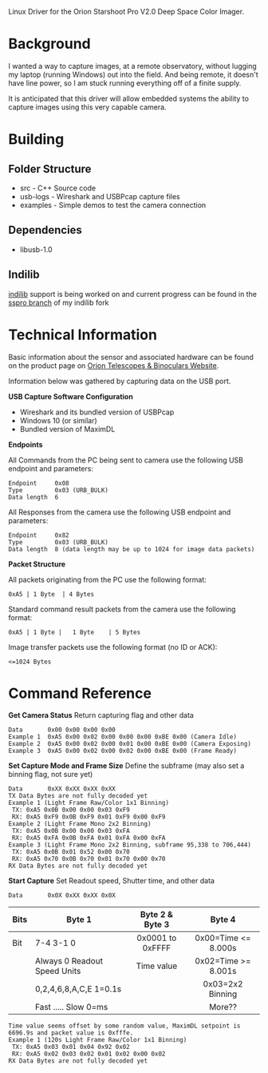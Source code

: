 Linux Driver for the Orion Starshoot Pro V2.0 Deep Space Color Imager.

# Background
I wanted a way to capture images, at a remote observatory, without lugging my laptop (running Windows) out into the field. And being remote, it doesn't have line power, so I am stuck running everything off of a finite supply. 

It is anticipated that this driver will allow embedded systems the ability to capture images using this very capable camera.

# Building
## Folder Structure
  * src      - C++ Source code
  * usb-logs - Wireshark and USBPcap capture files
  * examples - Simple demos to test the camera connection

## Dependencies
  * libusb-1.0

## Indilib
[indilib](http://www.indilib.org/) support is being worked on and current progress can be found in the [sspro branch](https://github.com/compeoree/indi/tree/sspro) of my indilib fork


# Technical Information
Basic information about the sensor and associated hardware can be found on the product page on [Orion Telescopes & Binoculars Website](http://www.telescope.com/Orion-StarShoot-Pro-V20-Deep-Space-Color-CCD-Imaging-Camera/p/52085.uts).

Information below was gathered by capturing data on the USB port.


**USB Capture Software Configuration**

  * Wireshark and its bundled version of USBPcap
  * Windows 10 (or similar)
  * Bundled version of MaximDL


**Endpoints**

All Commands from the PC being sent to camera use the following USB endpoint and parameters:

```URB Function 0x0009 (URB_FUNCTION_BULK_OR_INTERRUPT_TRANSFER)
Endpoint     0x08 
Type         0x03 (URB_BULK)
Data length  6
```

All Responses from the camera use the following USB endpoint and parameters:

```URB Function 0x0009 (URB_FUNCTION_BULK_OR_INTERRUPT_TRANSFER)
Endpoint     0x82 
Type         0x03 (URB_BULK)
Data length  8 (data length may be up to 1024 for image data packets)
```


**Packet Structure**

All packets originating from the PC use the following format:

``` ID | Command | Data
0xA5 | 1 Byte  | 4 Bytes
```

Standard command result packets from the camera use the following format:

``` ID  | Data 0 | Command ACK | Bulk Data
0xA5 | 1 Byte |   1 Byte    | 5 Bytes
```

Image transfer packets use the following format (no ID or ACK):

```  Bulk Data
<=1024 Bytes
```

# Command Reference

**Get Camera Status**
Return capturing flag and other data

```Command    0x02
Data       0x00 0x00 0x00 0x00
Example 1  0xA5 0x00 0x02 0x00 0x00 0x00 0xBE 0x00 (Camera Idle)
Example 2  0xA5 0x00 0x02 0x00 0x01 0x00 0xBE 0x00 (Camera Exposing)
Example 3  0xA5 0x00 0x02 0x00 0x02 0x00 0xBE 0x00 (Frame Ready)
```

**Set Capture Mode and Frame Size**
Define the subframe (may also set a binning flag, not sure yet)

```Command    0x0B
Data       0xXX 0xXX 0xXX 0xXX
TX Data Bytes are not fully decoded yet
Example 1 (Light Frame Raw/Color 1x1 Binning)
 TX: 0xA5 0x0B 0x00 0x00 0x03 0xF9
 RX: 0xA5 0xF9 0x0B 0xF9 0x01 0xF9 0x00 0xF9
Example 2 (Light Frame Mono 2x2 Binning)
 TX: 0xA5 0x0B 0x00 0x00 0x03 0xFA
 RX: 0xA5 0xFA 0x0B 0xFA 0x01 0xFA 0x00 0xFA
Example 3 (Light Frame Mono 2x2 Binning, subframe 95,338 to 706,444)
 TX: 0xA5 0x0B 0x01 0x52 0x00 0x70
 RX: 0xA5 0x70 0x0B 0x70 0x01 0x70 0x00 0x70
RX Data Bytes are not fully decoded yet
```

**Start Capture**
Set Readout speed, Shutter time, and other data

```Command    0x03
Data       0x0X 0xXX 0xXX 0x0X
```

| Bits |                 Byte 1            | Byte 2 & Byte 3  |       Byte 4        |
| ---  | --------------------------------- |:----------------:|:-------------------:|
| Bit  |    7-4          3-1         0     | 0x0001 to 0xFFFF | 0x00=Time <= 8.000s |
|      | Always 0   Readout Speed   Units  |    Time value    | 0x02=Time >= 8.001s |
|      |           0,2,4,6,8,A,C,E  1=0.1s |                  | 0x03=2x2 Binning    |
|      |           Fast ..... Slow  0=ms   |                  |   More??            |

```Units are milliseconds when time is less than 10s.
Time value seems offset by some random value, MaximDL setpoint is 6696.9s and packet value is 0xfffe.
Example 1 (120s Light Frame Raw/Color 1x1 Binning)
 TX: 0xA5 0x03 0x01 0x04 0x92 0x02
 RX: 0xA5 0x02 0x03 0x02 0x01 0x02 0x00 0x02
RX Data Bytes are not fully decoded yet
```
